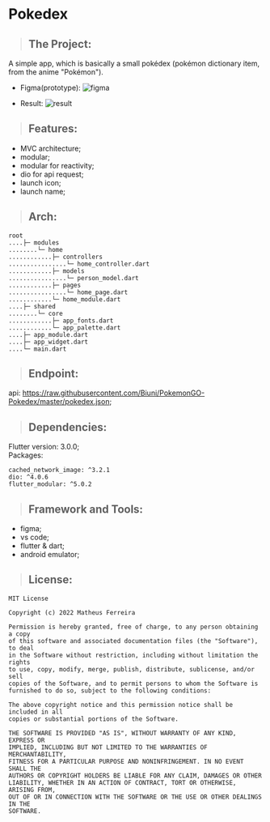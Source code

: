 <!-- # pokedex

A new Flutter project.

## Getting Started

This project is a starting point for a Flutter application.

A few resources to get you started if this is your first Flutter project:

- [Lab: Write your first Flutter app](https://docs.flutter.dev/get-started/codelab)
- [Cookbook: Useful Flutter samples](https://docs.flutter.dev/cookbook)

For help getting started with Flutter development, view the
[online documentation](https://docs.flutter.dev/), which offers tutorials,
samples, guidance on mobile development, and a full API reference. -->

# Pokedex

> ## The Project:

A simple app, which is basically a small pokédex (pokémon dictionary item, from the anime "Pokémon").

* Figma(prototype):
![figma](https://user-images.githubusercontent.com/59848966/169364420-9772fa21-7059-42e2-85ef-4d6e631d9029.png)

* Result:
![result](https://user-images.githubusercontent.com/59848966/169372273-19f5b059-88ea-4a7b-b961-27bb290b3d8a.png)

> ## Features:

* MVC architecture;
* modular;
* modular for reactivity;
* dio for api request;
* launch icon;
* launch name;

> ## Arch:

    root
    ....├─ modules
    ........└─ home
    ............├─ controllers
    ................└─ home_controller.dart
    ............├─ models
    ................└─ person_model.dart
    ............├─ pages
    ................└─ home_page.dart
    ............└─ home_module.dart
    ....├─ shared
    ........└─ core
    ............├─ app_fonts.dart
    ............└─ app_palette.dart
    ....├─ app_module.dart
    ....├─ app_widget.dart
    ....└─ main.dart

> ## Endpoint:

api: https://raw.githubusercontent.com/Biuni/PokemonGO-Pokedex/master/pokedex.json;

> ## Dependencies:

Flutter version: 3.0.0;<br>
Packages:

    cached_network_image: ^3.2.1
    dio: ^4.0.6
    flutter_modular: ^5.0.2

> ## Framework and Tools:

* figma;
* vs code;
* flutter & dart;
* android emulator;

> ## License:

    MIT License

    Copyright (c) 2022 Matheus Ferreira

    Permission is hereby granted, free of charge, to any person obtaining a copy
    of this software and associated documentation files (the "Software"), to deal
    in the Software without restriction, including without limitation the rights
    to use, copy, modify, merge, publish, distribute, sublicense, and/or sell
    copies of the Software, and to permit persons to whom the Software is
    furnished to do so, subject to the following conditions:

    The above copyright notice and this permission notice shall be included in all
    copies or substantial portions of the Software.

    THE SOFTWARE IS PROVIDED "AS IS", WITHOUT WARRANTY OF ANY KIND, EXPRESS OR
    IMPLIED, INCLUDING BUT NOT LIMITED TO THE WARRANTIES OF MERCHANTABILITY,
    FITNESS FOR A PARTICULAR PURPOSE AND NONINFRINGEMENT. IN NO EVENT SHALL THE
    AUTHORS OR COPYRIGHT HOLDERS BE LIABLE FOR ANY CLAIM, DAMAGES OR OTHER
    LIABILITY, WHETHER IN AN ACTION OF CONTRACT, TORT OR OTHERWISE, ARISING FROM,
    OUT OF OR IN CONNECTION WITH THE SOFTWARE OR THE USE OR OTHER DEALINGS IN THE
    SOFTWARE.
